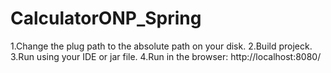 # CalculatorONP_Spring


1.Change the plug path to the absolute path on your disk.
2.Build projeck.
3.Run using your IDE or jar file.
4.Run in the browser: http://localhost:8080/
